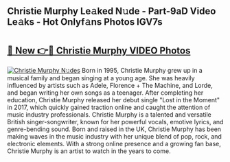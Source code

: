 ## Christie Murphy Le𝚊ked N𝚞de - Part-9aD Video Le𝚊ks - Hot Onlyf𝚊ns Photos IGV7s

# <h2><a href="http://ab79936.deff.icu/?id=Christie+Murphy">🔗 New 👉🔴 Christie Murphy VIDEO Photos</a></h2>

[![Christie Murphy N𝚞des](https://i.imgur.com/rIISA9y.gif)](http://ab79936.deff.icu/?id=Christie+Murphy)
Born in 1995, Christie Murphy grew up in a musical family and began singing at a young age. She was heavily influenced by artists such as Adele, Florence + The Machine, and Lorde, and began writing her own songs as a teenager. After completing her education, Christie Murphy released her debut single "Lost in the Moment" in 2017, which quickly gained traction online and caught the attention of music industry professionals. Christie Murphy is a talented and versatile British singer-songwriter, known for her powerful vocals, emotive lyrics, and genre-bending sound. Born and raised in the UK, Christie Murphy has been making waves in the music industry with her unique blend of pop, rock, and electronic elements. With a strong online presence and a growing fan base, Christie Murphy is an artist to watch in the years to come.
